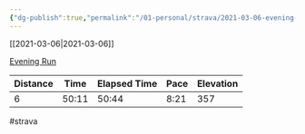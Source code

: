 ```yaml
---
{"dg-publish":true,"permalink":"/01-personal/strava/2021-03-06-evening-run/"}
---
```



[[2021-03-06\|2021-03-06]]

[Evening Run](https://www.strava.com/activities/4907827255)

| Distance | Time  | Elapsed Time | Pace | Elevation |
| -------- | ----- | ------------ | ---- | --------- |
| 6        | 50:11 | 50:44        | 8:21 | 357       |




#strava
